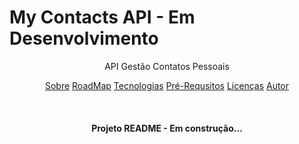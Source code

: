 # My Contacts API - Em Desenvolvimento
<p align="center"> API Gestão Contatos Pessoais </p>
<p align="center">
  <a href="#sobre">Sobre</a>
  <a href="#sobre">RoadMap</a>
  <a href="#sobre">Tecnologias</a>
  <a href="#sobre">Pré-Requsitos</a>
  <a href="#sobre">Licenças</a>
  <a href="#sobre">Autor</a>
</p>

</br>

<h4 align="center"> Projeto README - Em construção...</h4>
